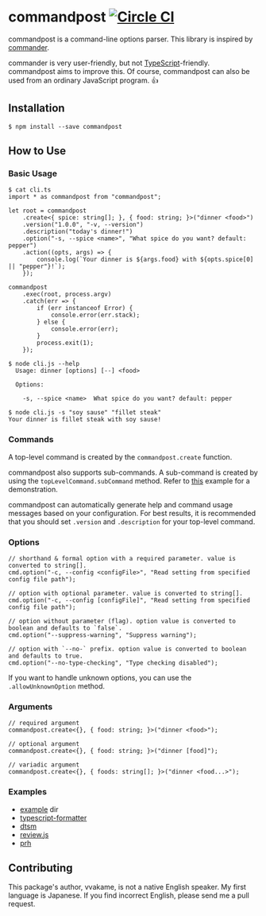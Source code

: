 # commandpost [![Circle CI](https://circleci.com/gh/vvakame/commandpost.png?style=badge)](https://circleci.com/gh/vvakame/commandpost)

commandpost is a command-line options parser.
This library is inspired by [commander](https://www.npmjs.com/package/commander).

commander is very user-friendly, but not [TypeScript](https://www.npmjs.com/package/typescript)-friendly.
commandpost aims to improve this.
Of course, commandpost can also be used from an ordinary JavaScript program. :+1:

## Installation

```
$ npm install --save commandpost
```

## How to Use

### Basic Usage

```
$ cat cli.ts
import * as commandpost from "commandpost";

let root = commandpost
	.create<{ spice: string[]; }, { food: string; }>("dinner <food>")
	.version("1.0.0", "-v, --version")
	.description("today's dinner!")
	.option("-s, --spice <name>", "What spice do you want? default: pepper")
	.action((opts, args) => {
		console.log(`Your dinner is ${args.food} with ${opts.spice[0] || "pepper"}!`);
	});

commandpost
	.exec(root, process.argv)
	.catch(err => {
		if (err instanceof Error) {
			console.error(err.stack);
		} else {
			console.error(err);
		}
		process.exit(1);
	});

$ node cli.js --help
  Usage: dinner [options] [--] <food>

  Options:

    -s, --spice <name>  What spice do you want? default: pepper

$ node cli.js -s "soy sause" "fillet steak"
Your dinner is fillet steak with soy sause!
```

### Commands

A top-level command is created by the `commandpost.create` function.

commandpost also supports sub-commands.
A sub-command is created by using the `topLevelCommand.subCommand` method.
Refer to [this](https://github.com/vvakame/commandpost/blob/master/example/usage.ts#L36) example for a demonstration.

commandpost can automatically generate help and command usage messages based on your configuration. For best results, it is recommended that you should set `.version` and `.description` for your top-level command.


### Options

```
// shorthand & formal option with a required parameter. value is converted to string[].
cmd.option("-c, --config <configFile>", "Read setting from specified config file path");

// option with optional parameter. value is converted to string[].
cmd.option("-c, --config [configFile]", "Read setting from specified config file path");

// option without parameter (flag). option value is converted to boolean and defaults to `false`.
cmd.option("--suppress-warning", "Suppress warning");

// option with `--no-` prefix. option value is converted to boolean and defaults to true.
cmd.option("--no-type-checking", "Type checking disabled");
```

If you want to handle unknown options, you can use the `.allowUnknownOption` method.

### Arguments

```
// required argument
commandpost.create<{}, { food: string; }>("dinner <food>");

// optional argument
commandpost.create<{}, { food: string; }>("dinner [food]");

// variadic argument
commandpost.create<{}, { foods: string[]; }>("dinner <food...>");
```

### Examples

* [example](https://github.com/vvakame/commandpost/blob/master/example/usage.ts) dir
* [typescript-formatter](https://github.com/vvakame/typescript-formatter/blob/master/lib/cli.ts)
* [dtsm](https://github.com/vvakame/dtsm/blob/master/lib/cli.ts)
* [review.js](https://github.com/vvakame/review.js/blob/master/lib/cli.ts)
* [prh](https://github.com/vvakame/prh/blob/master/lib/cli.ts)

## Contributing

This package's author, vvakame, is not a native English speaker. My first language is Japanese.
If you find incorrect English, please send me a pull request.
